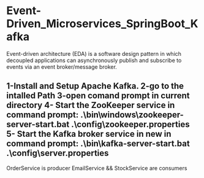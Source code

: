 # Event-Driven_Microservices_SpringBoot_Kafka

Event-driven architecture (EDA) is a software design pattern in which decoupled applications can asynchronously publish and subscribe to events via an event broker/message broker.

1-Install and Setup Apache Kafka.
2-go to the intalled Path
3-open comand prompt in current directory
4- Start the ZooKeeper service in command prompt:
  .\bin\windows\zookeeper-server-start.bat .\config\zookeeper.properties
5- Start the Kafka broker service in new in command prompt:
 .\bin\kafka-server-start.bat .\config\server.properties
 -----------------------------
 OrderService  is producer
 EmailService && StockService are consumers
 
